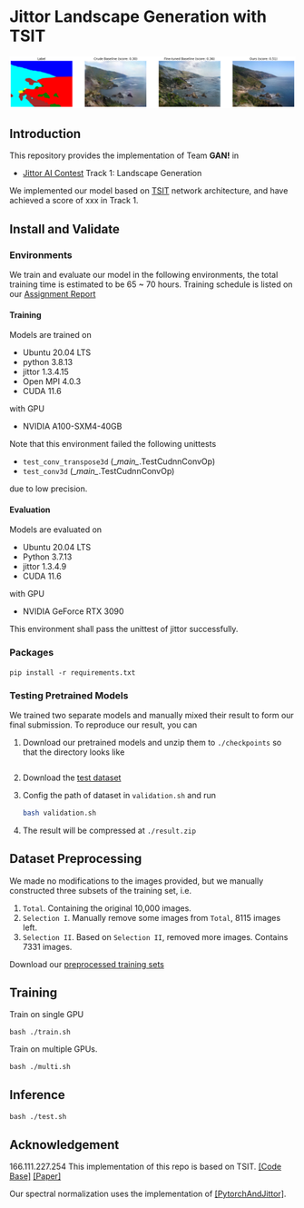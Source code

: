 # Jittor Landscape Generation with TSIT

![result](./assets/img.png)

## Introduction

This repository provides the implementation of Team **GAN!** in
- [Jittor AI Contest](https://www.educoder.net/competitions/index/Jittor-3) Track 1: Landscape Generation

We implemented our model based on [TSIT](https://github.com/EndlessSora/TSIT) network architecture, and have achieved a score of xxx in Track 1.

## Install and Validate
### Environments

We train and evaluate our model in the following environments, the total training time is estimated to be 65 ~ 70 hours. Training schedule is listed on our [Assignment Report]()

#### Training
Models are trained on 
- Ubuntu 20.04 LTS
- python 3.8.13
- jittor 1.3.4.15
- Open MPI 4.0.3
- CUDA 11.6

with GPU
- NVIDIA A100-SXM4-40GB

Note that this environment failed the following unittests
- `test_conv_transpose3d` (\__main\__.TestCudnnConvOp)
- `test_conv3d` (\__main\__.TestCudnnConvOp)

due to low precision.

#### Evaluation
Models are evaluated on 
- Ubuntu 20.04 LTS
- Python 3.7.13
- jittor 1.3.4.9
- CUDA 11.6

with GPU
- NVIDIA GeForce RTX 3090

This environment shall pass the unittest of jittor successfully.


### Packages

```
pip install -r requirements.txt
```

### Testing Pretrained Models

We trained two separate models and manually mixed their result to form our final submission. To reproduce our result, you can

1. Download our pretrained models and unzip them to `./checkpoints` so that the directory looks like
   ```bash
   
   ```

2. Download the [test dataset]()
3. Config the path of dataset in `validation.sh` and run
   ```bash
   bash validation.sh
   ```
5. The result will be compressed at `./result.zip`


## Dataset Preprocessing

We made no modifications to the images provided, but we manually constructed three subsets of the training set, i.e.

1. `Total`. Containing the original 10,000 images.
2. `Selection I`. Manually remove some images from `Total`, 8115 images left.
3. `Selection II`. Based on `Selection II`, removed more images. Contains 7331 images.

Download our [preprocessed training sets]()

## Training

Train on single GPU
```
bash ./train.sh
```

Train on multiple GPUs.
```
bash ./multi.sh
```

## Inference
```
bash ./test.sh
```

## Acknowledgement
166.111.227.254
This implementation of this repo is based on TSIT. [[Code Base]](https://github.com/EndlessSora/TSIT)   [[Paper]](https://arxiv.org/abs/2007.12072)

Our spectral normalization uses the implementation of  [[PytorchAndJittor]](https://github.com/Lewis-Liang/PytorchAndJittor).